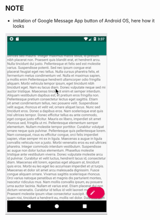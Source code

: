 ## NOTE

  - imitation of Google Message App button of Android OS, here how it looks

  ![](google_message_button.gif)